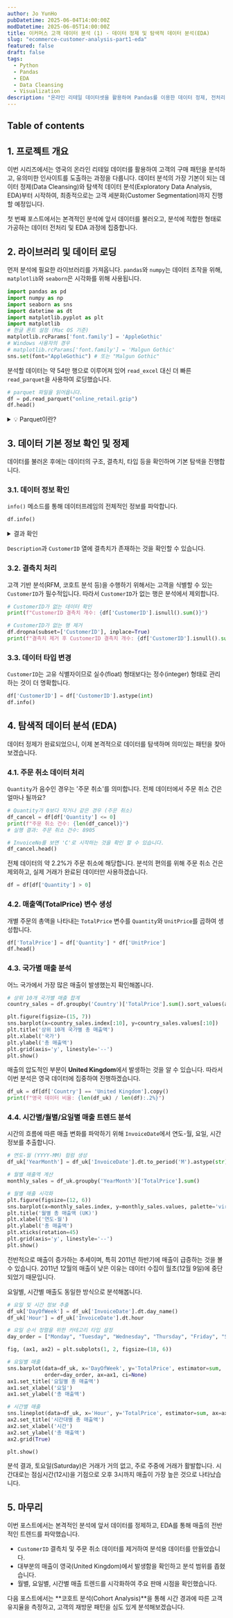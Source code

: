 ```yaml
---
author: Jo YunHo
pubDatetime: 2025-06-04T14:00:00Z
modDatetime: 2025-06-05T14:00:00Z
title: 이커머스 고객 데이터 분석 (1) - 데이터 정제 및 탐색적 데이터 분석(EDA)
slug: "ecommerce-customer-analysis-part1-eda"
featured: false
draft: false
tags:
  - Python
  - Pandas
  - EDA
  - Data Cleansing
  - Visualization
description: "온라인 리테일 데이터셋을 활용하여 Pandas를 이용한 데이터 정제, 전처리 및 시각화를 통한 탐색적 데이터 분석(EDA) 과정을 상세히 다룹니다."
---
```


## Table of contents

## 1. 프로젝트 개요

이번 시리즈에서는 영국의 온라인 리테일 데이터를 활용하여 고객의 구매 패턴을 분석하고, 유의미한 인사이트를 도출하는 과정을 다룹니다. 데이터 분석의 가장 기본이 되는 데이터 정제(Data Cleansing)와 탐색적 데이터 분석(Exploratory Data Analysis, EDA)부터 시작하여, 최종적으로는 고객 세분화(Customer Segmentation)까지 진행할 예정입니다.

첫 번째 포스트에서는 본격적인 분석에 앞서 데이터를 불러오고, 분석에 적합한 형태로 가공하는 데이터 전처리 및 EDA 과정에 집중합니다.

## 2. 라이브러리 및 데이터 로딩

먼저 분석에 필요한 라이브러리를 가져옵니다. `pandas`와 `numpy`는 데이터 조작을 위해, `matplotlib`와 `seaborn`은 시각화를 위해 사용됩니다.

```python
import pandas as pd
import numpy as np
import seaborn as sns
import datetime as dt
import matplotlib.pyplot as plt
import matplotlib
# 한글 폰트 설정 (Mac OS 기준)
matplotlib.rcParams['font.family'] = 'AppleGothic'
# Windows 사용자의 경우
# matplotlib.rcParams['font.family'] = 'Malgun Gothic'
sns.set(font="AppleGothic") # 또는 "Malgun Gothic"
```

분석할 데이터는 약 54만 행으로 이루어져 있어 `read_excel` 대신 더 빠른 `read_parquet`을 사용하여 로딩했습니다.

```python
# parquet 파일을 읽어옵니다.
df = pd.read_parquet("online_retail.gzip")
df.head()
```

<details>
<summary>💡 Parquet이란?</summary>
<div>
Apache Parquet은 대용량 데이터셋 처리를 위해 설계된 컬럼 기반(Columnar) 스토리지 포맷입니다. 행 기반 포맷(예: CSV)보다 압축 효율이 높고, 특정 컬럼만 읽어올 때 디스크 I/O를 크게 줄여주어 분석 쿼리 성능이 훨씬 빠릅니다.
</div>
</details>

## 3. 데이터 기본 정보 확인 및 정제

데이터를 불러온 후에는 데이터의 구조, 결측치, 타입 등을 확인하며 기본 탐색을 진행합니다.

### 3.1. 데이터 정보 확인

`info()` 메소드를 통해 데이터프레임의 전체적인 정보를 파악합니다.

```python
df.info()
```
<details>
<summary>결과 확인</summary>

```
<class 'pandas.core.frame.DataFrame'>
RangeIndex: 541909 entries, 0 to 541908
Data columns (total 8 columns):
 #   Column       Non-Null Count   Dtype
---  ------       --------------   -----
 0   InvoiceNo    541909 non-null  object
 1   StockCode    541909 non-null  object
 2   Description  540455 non-null  object
 3   Quantity     541909 non-null  int64
 4   InvoiceDate  541909 non-null  datetime64[ns]
 5   UnitPrice    541909 non-null  float64
 6   CustomerID   406829 non-null  float64
 7   Country      541909 non-null  object
dtypes: datetime64[ns](1), float64(2), int64(1), object(4)
memory usage: 33.1+ MB
```
</details>

`Description`과 `CustomerID` 열에 결측치가 존재하는 것을 확인할 수 있습니다.

### 3.2. 결측치 처리

고객 기반 분석(RFM, 코호트 분석 등)을 수행하기 위해서는 고객을 식별할 수 있는 `CustomerID`가 필수적입니다. 따라서 `CustomerID`가 없는 행은 분석에서 제외합니다.

```python
# CustomerID가 없는 데이터 확인
print(f"CustomerID 결측치 개수: {df['CustomerID'].isnull().sum()}")

# CustomerID가 없는 행 제거
df.dropna(subset=['CustomerID'], inplace=True)
print(f"결측치 제거 후 CustomerID 결측치 개수: {df['CustomerID'].isnull().sum()}")
```

### 3.3. 데이터 타입 변경

`CustomerID`는 고유 식별자이므로 실수(float) 형태보다는 정수(integer) 형태로 관리하는 것이 더 명확합니다.

```python
df['CustomerID'] = df['CustomerID'].astype(int)
df.info()
```

## 4. 탐색적 데이터 분석 (EDA)

데이터 정제가 완료되었으니, 이제 본격적으로 데이터를 탐색하며 의미있는 패턴을 찾아보겠습니다.

### 4.1. 주문 취소 데이터 처리

`Quantity`가 음수인 경우는 '주문 취소'를 의미합니다. 전체 데이터에서 주문 취소 건은 얼마나 될까요?

```python
# Quantity가 0보다 작거나 같은 경우 (주문 취소)
df_cancel = df[df['Quantity'] <= 0]
print(f"주문 취소 건수: {len(df_cancel)}")
# 실행 결과: 주문 취소 건수: 8905

# InvoiceNo를 보면 'C'로 시작하는 것을 확인 할 수 있습니다.
df_cancel.head()
```
전체 데이터의 약 2.2%가 주문 취소에 해당합니다. 분석의 편의를 위해 주문 취소 건은 제외하고, 실제 거래가 완료된 데이터만 사용하겠습니다.

```python
df = df[df['Quantity'] > 0]
```

### 4.2. 매출액(TotalPrice) 변수 생성

개별 주문의 총액을 나타내는 `TotalPrice` 변수를 `Quantity`와 `UnitPrice`를 곱하여 생성합니다.

```python
df['TotalPrice'] = df['Quantity'] * df['UnitPrice']
df.head()
```

### 4.3. 국가별 매출 분석

어느 국가에서 가장 많은 매출이 발생했는지 확인해봅니다.

```python
# 상위 10개 국가별 매출 합계
country_sales = df.groupby('Country')['TotalPrice'].sum().sort_values(ascending=False)

plt.figure(figsize=(15, 7))
sns.barplot(x=country_sales.index[:10], y=country_sales.values[:10])
plt.title('상위 10개 국가별 총 매출액')
plt.xlabel('국가')
plt.ylabel('총 매출액')
plt.grid(axis='y', linestyle='--')
plt.show()
```
매출의 압도적인 부분이 **United Kingdom**에서 발생하는 것을 알 수 있습니다. 따라서 이번 분석은 영국 데이터에 집중하여 진행하겠습니다.

```python
df_uk = df[df['Country'] == 'United Kingdom'].copy()
print(f"영국 데이터 비율: {len(df_uk) / len(df):.2%}")
```

### 4.4. 시간별/월별/요일별 매출 트렌드 분석

시간의 흐름에 따른 매출 변화를 파악하기 위해 `InvoiceDate`에서 연도-월, 요일, 시간 정보를 추출합니다.

```python
# 연도-월 (YYYY-MM) 컬럼 생성
df_uk['YearMonth'] = df_uk['InvoiceDate'].dt.to_period('M').astype(str)

# 월별 매출액 계산
monthly_sales = df_uk.groupby('YearMonth')['TotalPrice'].sum()

# 월별 매출 시각화
plt.figure(figsize=(12, 6))
sns.barplot(x=monthly_sales.index, y=monthly_sales.values, palette='viridis')
plt.title('월별 총 매출액 (UK)')
plt.xlabel('연도-월')
plt.ylabel('총 매출액')
plt.xticks(rotation=45)
plt.grid(axis='y', linestyle='--')
plt.show()
```
전반적으로 매출이 증가하는 추세이며, 특히 2011년 하반기에 매출이 급증하는 것을 볼 수 있습니다. 2011년 12월의 매출이 낮은 이유는 데이터 수집이 월초(12월 9일)에 중단되었기 때문입니다.

요일별, 시간별 매출도 동일한 방식으로 분석해봅니다.

```python
# 요일 및 시간 정보 추출
df_uk['DayOfWeek'] = df_uk['InvoiceDate'].dt.day_name()
df_uk['Hour'] = df_uk['InvoiceDate'].dt.hour

# 요일 순서 정렬을 위한 카테고리 타입 설정
day_order = ["Monday", "Tuesday", "Wednesday", "Thursday", "Friday", "Sunday"]

fig, (ax1, ax2) = plt.subplots(1, 2, figsize=(18, 6))

# 요일별 매출
sns.barplot(data=df_uk, x='DayOfWeek', y='TotalPrice', estimator=sum,
            order=day_order, ax=ax1, ci=None)
ax1.set_title('요일별 총 매출액')
ax1.set_xlabel('요일')
ax1.set_ylabel('총 매출액')

# 시간별 매출
sns.lineplot(data=df_uk, x='Hour', y='TotalPrice', estimator=sum, ax=ax2, ci=None)
ax2.set_title('시간대별 총 매출액')
ax2.set_xlabel('시간')
ax2.set_ylabel('총 매출액')
ax2.grid(True)

plt.show()
```
분석 결과, 토요일(Saturday)은 거래가 거의 없고, 주로 주중에 거래가 활발합니다. 시간대로는 점심시간(12시)을 기점으로 오후 3시까지 매출이 가장 높은 것으로 나타났습니다.

## 5. 마무리

이번 포스트에서는 본격적인 분석에 앞서 데이터를 정제하고, EDA를 통해 매출의 전반적인 트렌드를 파악했습니다.

- `CustomerID` 결측치 및 주문 취소 데이터를 제거하여 분석용 데이터를 만들었습니다.
- 대부분의 매출이 영국(United Kingdom)에서 발생함을 확인하고 분석 범위를 좁혔습니다.
- 월별, 요일별, 시간별 매출 트렌드를 시각화하여 주요 판매 시점을 확인했습니다.

다음 포스트에서는 **코호트 분석(Cohort Analysis)**을 통해 시간 경과에 따른 고객 유지율을 측정하고, 고객의 재방문 패턴을 심도 있게 분석해보겠습니다.